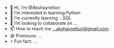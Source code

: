 - 👋 Hi, I’m @Akshaynelluri
- 👀 I’m interested in learning Python 
- 🌱 I’m currently learning ...SQL
- 💞️ I’m looking to collaborate on ...
- 📫 How to reach me ...akshaynelluri@gmail.com
- 😄 Pronouns: ...
- ⚡ Fun fact: ...

<!---
Akshaynelluri/Akshaynelluri is a ✨ special ✨ repository because its `README.md` (this file) appears on your GitHub profile.
You can click the Preview link to take a look at your changes.
--->

